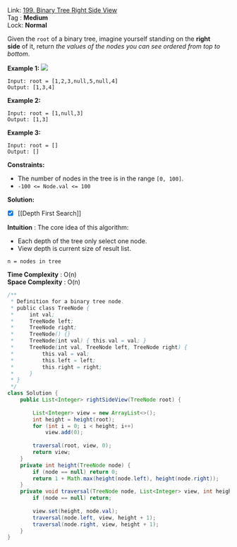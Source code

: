 Link: [199. Binary Tree Right Side View](https://leetcode.com/problems/binary-tree-right-side-view/) <br>
Tag : **Medium**<br>
Lock: **Normal**

Given the `root` of a binary tree, imagine yourself standing on the **right side** of it, return _the values of the nodes you can see ordered from top to bottom_.

**Example 1:**
![](https://assets.leetcode.com/uploads/2021/02/14/tree.jpg)
```
Input: root = [1,2,3,null,5,null,4]
Output: [1,3,4]
```

**Example 2:**

```
Input: root = [1,null,3]
Output: [1,3]
```

**Example 3:**
```
Input: root = []
Output: []
```

**Constraints:**
-   The number of nodes in the tree is in the range `[0, 100]`.
-   `-100 <= Node.val <= 100`

**Solution:**
- [x] [[Depth First Search]]

**Intuition** :
The core idea of this algorithm:
- Each depth of the tree only select one node.  
- View depth is current size of result list.

```
n = nodes in tree
```
**Time Complexity** : O(n)<br>
**Space Complexity** : O(n)

```java
/**
 * Definition for a binary tree node.
 * public class TreeNode {
 *     int val;
 *     TreeNode left;
 *     TreeNode right;
 *     TreeNode() {}
 *     TreeNode(int val) { this.val = val; }
 *     TreeNode(int val, TreeNode left, TreeNode right) {
 *         this.val = val;
 *         this.left = left;
 *         this.right = right;
 *     }
 * }
 */
class Solution {
    public List<Integer> rightSideView(TreeNode root) {
        
        List<Integer> view = new ArrayList<>();
        int height = height(root);
        for (int i = 0; i < height; i++)
            view.add(0);
        
        traversal(root, view, 0);
        return view;
    }
    private int height(TreeNode node) {
        if (node == null) return 0;
        return 1 + Math.max(height(node.left), height(node.right));
    }
    private void traversal(TreeNode node, List<Integer> view, int height) {
        if (node == null) return;
        
        view.set(height, node.val);
        traversal(node.left, view, height + 1);
        traversal(node.right, view, height + 1);
    }
}
```

